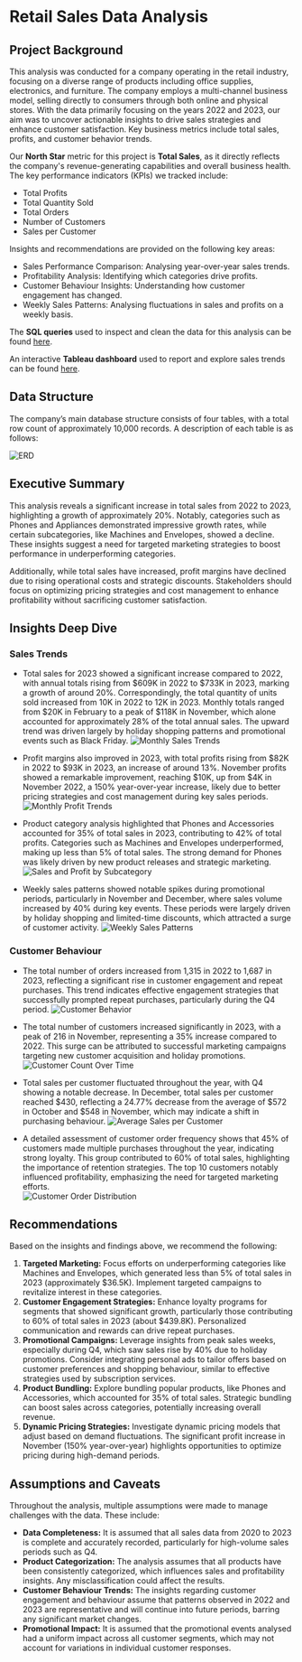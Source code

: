 # Retail Sales Data Analysis

## Project Background
This analysis was conducted for a company operating in the retail industry, focusing on a diverse range of products including office supplies, electronics, and furniture. The company employs a multi-channel business model, selling directly to consumers through both online and physical stores. With the data primarily focusing on the years 2022 and 2023, our aim was to uncover actionable insights to drive sales strategies and enhance customer satisfaction. Key business metrics include total sales, profits, and customer behavior trends.

Our **North Star** metric for this project is **Total Sales**, as it directly reflects the company's revenue-generating capabilities and overall business health. The key performance indicators (KPIs) we tracked include:
- Total Profits
- Total Quantity Sold
- Total Orders
- Number of Customers
- Sales per Customer

Insights and recommendations are provided on the following key areas:
- Sales Performance Comparison: Analysing year-over-year sales trends.
- Profitability Analysis: Identifying which categories drive profits.
- Customer Behaviour Insights: Understanding how customer engagement has changed.
- Weekly Sales Patterns: Analysing fluctuations in sales and profits on a weekly basis.

The **SQL queries** used to inspect and clean the data for this analysis can be found [here](https://github.com/HamidSherz/Retail-Sales-Analysis-2023/blob/main/data_cleanup.sql).

An interactive **Tableau dashboard** used to report and explore sales trends can be found [here](https://public.tableau.com/app/profile/hamid.sherzai/viz/SalesCustomerDashboardsDynamic_17271980557950/SalesDashboard).

## Data Structure
The company’s main database structure consists of four tables, with a total row count of approximately 10,000 records. A description of each table is as follows:

![ERD](visuals/ERD.JPG)

## Executive Summary
This analysis reveals a significant increase in total sales from 2022 to 2023, highlighting a growth of approximately 20%. Notably, categories such as Phones and Appliances demonstrated impressive growth rates, while certain subcategories, like Machines and Envelopes, showed a decline. These insights suggest a need for targeted marketing strategies to boost performance in underperforming categories.

Additionally, while total sales have increased, profit margins have declined due to rising operational costs and strategic discounts. Stakeholders should focus on optimizing pricing strategies and cost management to enhance profitability without sacrificing customer satisfaction.

## Insights Deep Dive

### Sales Trends
- Total sales for 2023 showed a significant increase compared to 2022, with annual totals rising from $609K in 2022 to $733K in 2023, marking a growth of around 20%. Correspondingly, the total quantity of units sold increased from 10K in 2022 to 12K in 2023. Monthly totals ranged from $20K in February to a peak of $118K in November, which alone accounted for approximately 28% of the total annual sales. The upward trend was driven largely by holiday shopping patterns and promotional events such as Black Friday.
  ![Monthly Sales Trends](visuals/Sales_dash.JPG)


- Profit margins also improved in 2023, with total profits rising from $82K in 2022 to $93K in 2023, an increase of around 13%. November profits showed a remarkable improvement, reaching $10K, up from $4K in November 2022, a 150% year-over-year increase, likely due to better pricing strategies and cost management during key sales periods.
  ![Monthly Profit Trends](visuals/sales_profit_quantity.JPG)


- Product category analysis highlighted that Phones and Accessories accounted for 35% of total sales in 2023, contributing to 42% of total profits. Categories such as Machines and Envelopes underperformed, making up less than 5% of total sales. The strong demand for Phones was likely driven by new product releases and strategic marketing.
  ![Sales and Profit by Subcategory](visuals/Subcategory_comparison.JPG)


- Weekly sales patterns showed notable spikes during promotional periods, particularly in November and December, where sales volume increased by 40% during key events. These periods were largely driven by holiday shopping and limited-time discounts, which attracted a surge of customer activity.
  ![Weekly Sales Patterns](visuals/Weekly_trends.JPG)


### Customer Behaviour
- The total number of orders increased from 1,315 in 2022 to 1,687 in 2023, reflecting a significant rise in customer engagement and repeat purchases. This trend indicates effective engagement strategies that successfully prompted repeat purchases, particularly during the Q4 period.
![Customer Behavior](visuals/Customer_dash.JPG)


- The total number of customers increased significantly in 2023, with a peak of 216 in November, representing a 35% increase compared to 2022. This surge can be attributed to successful marketing campaigns targeting new customer acquisition and holiday promotions.
  ![Customer Count Over Time](visuals/Customer_count.JPG)


- Total sales per customer fluctuated throughout the year, with Q4 showing a notable decrease. In December, total sales per customer reached $430, reflecting a 24.77% decrease from the average of $572 in October and $548 in November, which may indicate a shift in purchasing behaviour.
![Average Sales per Customer](visuals/Sales_per_customer_&_Nr_of_orders.JPG)


- A detailed assessment of customer order frequency shows that 45% of customers made multiple purchases throughout the year, indicating strong loyalty. This group contributed to 60% of total sales, highlighting the importance of retention strategies. The top 10 customers notably influenced profitability, emphasizing the need for targeted marketing efforts.  
![Customer Order Distribution](visuals/Customer_distribution_screenshot.JPG)

## Recommendations
Based on the insights and findings above, we recommend the following:
1. **Targeted Marketing:** Focus efforts on underperforming categories like Machines and Envelopes, which generated less than 5% of total sales in 2023 (approximately $36.5K). Implement targeted campaigns to revitalize interest in these categories.
2. **Customer Engagement Strategies:** Enhance loyalty programs for segments that showed significant growth, particularly those contributing to 60% of total sales in 2023 (about $439.8K). Personalized communication and rewards can drive repeat purchases.
3. **Promotional Campaigns:** Leverage insights from peak sales weeks, especially during Q4, which saw sales rise by 40% due to holiday promotions. Consider integrating personal ads to tailor offers based on customer preferences and shopping behaviour, similar to effective strategies used by subscription services.
4. **Product Bundling:** Explore bundling popular products, like Phones and Accessories, which accounted for 35% of total sales. Strategic bundling can boost sales across categories, potentially increasing overall revenue.
5. **Dynamic Pricing Strategies:** Investigate dynamic pricing models that adjust based on demand fluctuations. The significant profit increase in November (150% year-over-year) highlights opportunities to optimize pricing during high-demand periods.

## Assumptions and Caveats
Throughout the analysis, multiple assumptions were made to manage challenges with the data. These include:
- **Data Completeness:** It is assumed that all sales data from 2020 to 2023 is complete and accurately recorded, particularly for high-volume sales periods such as Q4.
- **Product Categorization:** The analysis assumes that all products have been consistently categorized, which influences sales and profitability insights. Any misclassification could affect the results.
- **Customer Behaviour Trends:** The insights regarding customer engagement and behaviour assume that patterns observed in 2022 and 2023 are representative and will continue into future periods, barring any significant market changes.
- **Promotional Impact:** It is assumed that the promotional events analysed had a uniform impact across all customer segments, which may not account for variations in individual customer responses.
